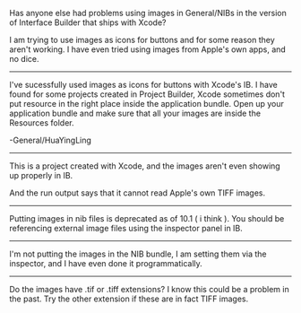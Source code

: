 Has anyone else had problems using images in General/NIBs in the version of Interface Builder that ships with Xcode?

I am trying to use images as icons for buttons and for some reason they aren't working. I have even tried using images from Apple's own apps, and no dice.

----
I've sucessfully used images as icons for buttons with Xcode's IB.  I have found for some projects created in Project Builder,  Xcode sometimes don't put resource in the right place inside the application bundle.  Open up your application bundle and make sure that all your images are inside the Resources folder.

-General/HuaYingLing

----

This is a project created with Xcode, and the images aren't even showing up properly in IB.

And the run output says that it cannot read Apple's own TIFF images.

----

Putting images in nib files is deprecated as of 10.1 ( i think ). You should be referencing external image files using the inspector panel in IB.

----

I'm not putting the images in the NIB bundle, I am setting them via the inspector, and I have even done it programmatically.

----

Do the images have .tif or .tiff extensions? I know this could be a problem in the past. Try the other extension if these are in fact TIFF images.